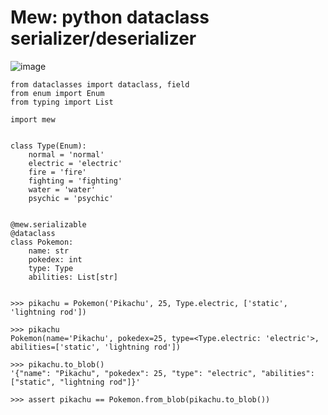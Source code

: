 Mew: python dataclass serializer/deserializer
=============================================
![image](./mew.jpg)

``` {.sourceCode .python}
from dataclasses import dataclass, field
from enum import Enum
from typing import List

import mew


class Type(Enum):
    normal = 'normal'
    electric = 'electric'
    fire = 'fire'
    fighting = 'fighting'
    water = 'water'
    psychic = 'psychic'


@mew.serializable
@dataclass
class Pokemon:
    name: str
    pokedex: int
    type: Type
    abilities: List[str]


>>> pikachu = Pokemon('Pikachu', 25, Type.electric, ['static', 'lightning rod'])

>>> pikachu
Pokemon(name='Pikachu', pokedex=25, type=<Type.electric: 'electric'>, abilities=['static', 'lightning rod'])

>>> pikachu.to_blob()
'{"name": "Pikachu", "pokedex": 25, "type": "electric", "abilities": ["static", "lightning rod"]}'

>>> assert pikachu == Pokemon.from_blob(pikachu.to_blob())
```
